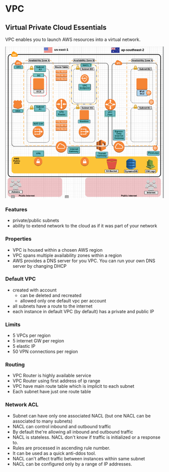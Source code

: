 # VPC

## Virtual Private Cloud Essentials

VPC enables you to launch AWS resources into a virtual network.

![vpc overview](aws-vpc-overview.png)

### Features

- private/public subnets
- ability to extend network to the cloud as if it was part of your network

### Properties

- VPC is housed within a chosen AWS region
- VPC spans multiple availability zones within a region
- AWS provides a DNS server for you VPC. You can run your own DNS server by changing DHCP

### Default VPC

- created with account
  - can be deleted and recreated
  - allowed only one default vpc per account
- all subnets have a route to the internet
- each instance in default VPC (by default) has a private and public IP

### Limits

- 5 VPCs per region
- 5 internet GW per region
- 5 elastic IP
- 50 VPN connections per region

### Routing

- VPC Router is highly available service
- VPC Router using first address of ip range
- VPC have main route table which is implicit to each subnet
- Each subnet have just one route table

### Network ACL

- Subnet can have only one associated NACL (but one NACL can be associated to many subnets)
- NACL can control inbound and outbound traffic
- By default the're allowing all inbound and outbound traffic
- NACL is stateless. NACL don't know if traffic is initialized or a response to.
- Rules are processed in ascending rule number.
- It can be used as a quick anti-ddos tool.
- NACL can't affect traffic between instances within same subnet
- NACL can be configured only by a range of IP addresses.
